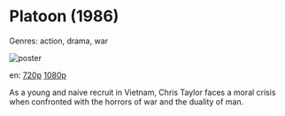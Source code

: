 # Platoon (1986)

Genres: action, drama, war

![poster](http://image.tmdb.org/t/p/w500/sYPOQI57JVNmjiLI3KeZ5KA8O9i.jpg)

en:
  [720p](magnet:?xt=urn:btih:8345D38F60C77DA0F9BAB3559FCB5DE02597DDFC&tr=udp://glotorrents.pw:6969/announce&tr=udp://tracker.opentrackr.org:1337/announce&tr=udp://torrent.gresille.org:80/announce&tr=udp://tracker.openbittorrent.com:80&tr=udp://tracker.coppersurfer.tk:6969&tr=udp://tracker.leechers-paradise.org:6969&tr=udp://p4p.arenabg.ch:1337&tr=udp://tracker.internetwarriors.net:1337)
  [1080p](magnet:?xt=urn:btih:0B4A63C5807F8B625A36A39E0F672F1B9B352BEE&tr=udp://glotorrents.pw:6969/announce&tr=udp://tracker.opentrackr.org:1337/announce&tr=udp://torrent.gresille.org:80/announce&tr=udp://tracker.openbittorrent.com:80&tr=udp://tracker.coppersurfer.tk:6969&tr=udp://tracker.leechers-paradise.org:6969&tr=udp://p4p.arenabg.ch:1337&tr=udp://tracker.internetwarriors.net:1337)
  


As a young and naive recruit in Vietnam, Chris Taylor faces a moral crisis when confronted with the horrors of war and the duality of man.